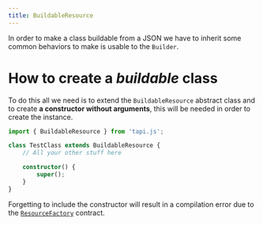 ```yaml
---
title: BuildableResource
---
```


In order to make a class buildable from a JSON we have to inherit some common behaviors to make is usable to the `Builder`.

# How to create a *buildable* class

To do this all we need is to extend the `BuildableResource` abstract class and to create **a constructor without arguments**, this will be needed in order to create the instance.

```typescript
import { BuildableResource } from 'tapi.js';

class TestClass extends BuildableResource {
	// All your other stuff here

	constructor() {
		super();
	}
}
```

Forgetting to include the constructor will result in a compilation error due to the [`ResourceFactory`](/docs/core/resource-factory) contract.